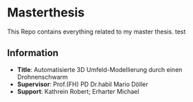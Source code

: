 # Masterthesis

This Repo contains everything related to my master thesis. test


## Information 

* **Title**: Automatisierte 3D Umfeld-Modellierung durch einen Drohnenschwarm
* **Supervisor**: Prof.(FH) PD Dr.habil Mario Döller 
* **Support**: Kathrein Robert; Erharter Michael